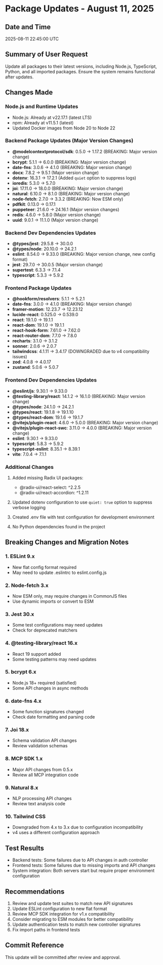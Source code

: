 # Package Updates - August 11, 2025

## Date and Time
2025-08-11 22:45:00 UTC

## Summary of User Request
Update all packages to their latest versions, including Node.js, TypeScript, Python, and all imported packages. Ensure the system remains functional after updates.

## Changes Made

### Node.js and Runtime Updates
- Node.js: Already at v22.17.1 (latest LTS)
- npm: Already at v11.5.1 (latest)
- Updated Docker images from Node 20 to Node 22

### Backend Package Updates (Major Version Changes)
- **@modelcontextprotocol/sdk**: 0.5.0 → 1.17.2 (BREAKING: Major version change)
- **bcrypt**: 5.1.1 → 6.0.0 (BREAKING: Major version change)
- **date-fns**: 3.0.6 → 4.1.0 (BREAKING: Major version change)
- **docx**: 7.8.2 → 9.5.1 (Major version change)
- **dotenv**: 16.3.1 → 17.2.1 (Added `quiet` option to suppress logs)
- **ioredis**: 5.3.0 → 5.7.0
- **joi**: 17.11.0 → 18.0.0 (BREAKING: Major version change)
- **natural**: 6.10.0 → 8.1.0 (BREAKING: Major version change)
- **node-fetch**: 2.7.0 → 3.3.2 (BREAKING: Now ESM only)
- **pdfkit**: 0.13.0 → 0.17.1
- **puppeteer**: 21.6.0 → 24.16.1 (Major version changes)
- **redis**: 4.6.0 → 5.8.0 (Major version change)
- **uuid**: 9.0.1 → 11.1.0 (Major version change)

### Backend Dev Dependencies Updates
- **@types/jest**: 29.5.8 → 30.0.0
- **@types/node**: 20.10.0 → 24.2.1
- **eslint**: 8.54.0 → 9.33.0 (BREAKING: Major version change, new config format)
- **jest**: 29.7.0 → 30.0.5 (Major version change)
- **supertest**: 6.3.3 → 7.1.4
- **typescript**: 5.3.3 → 5.9.2

### Frontend Package Updates
- **@hookform/resolvers**: 5.1.1 → 5.2.1
- **date-fns**: 3.0.0 → 4.1.0 (BREAKING: Major version change)
- **framer-motion**: 12.23.7 → 12.23.12
- **lucide-react**: 0.525.0 → 0.539.0
- **react**: 19.1.0 → 19.1.1
- **react-dom**: 19.1.0 → 19.1.1
- **react-hook-form**: 7.61.0 → 7.62.0
- **react-router-dom**: 7.7.0 → 7.8.0
- **recharts**: 3.1.0 → 3.1.2
- **sonner**: 2.0.6 → 2.0.7
- **tailwindcss**: 4.1.11 → 3.4.17 (DOWNGRADED due to v4 compatibility issues)
- **zod**: 4.0.8 → 4.0.17
- **zustand**: 5.0.6 → 5.0.7

### Frontend Dev Dependencies Updates
- **@eslint/js**: 9.30.1 → 9.33.0
- **@testing-library/react**: 14.1.2 → 16.1.0 (BREAKING: Major version change)
- **@types/node**: 24.1.0 → 24.2.1
- **@types/react**: 19.1.8 → 19.1.10
- **@types/react-dom**: 19.1.6 → 19.1.7
- **@vitejs/plugin-react**: 4.6.0 → 5.0.0 (BREAKING: Major version change)
- **@vitejs/plugin-react-swc**: 3.11.0 → 4.0.0 (BREAKING: Major version change)
- **eslint**: 9.30.1 → 9.33.0
- **typescript**: 5.8.3 → 5.9.2
- **typescript-eslint**: 8.35.1 → 8.39.1
- **vite**: 7.0.4 → 7.1.1

### Additional Changes
1. Added missing Radix UI packages:
   - @radix-ui/react-select: ^2.2.5
   - @radix-ui/react-accordion: ^1.2.11

2. Updated dotenv configuration to use `quiet: true` option to suppress verbose logging

3. Created .env file with test configuration for development environment

4. No Python dependencies found in the project

## Breaking Changes and Migration Notes

### 1. ESLint 9.x
- New flat config format required
- May need to update .eslintrc to eslint.config.js

### 2. Node-fetch 3.x
- Now ESM only, may require changes in CommonJS files
- Use dynamic imports or convert to ESM

### 3. Jest 30.x
- Some test configurations may need updates
- Check for deprecated matchers

### 4. @testing-library/react 16.x
- React 19 support added
- Some testing patterns may need updates

### 5. bcrypt 6.x
- Node.js 18+ required (satisfied)
- Some API changes in async methods

### 6. date-fns 4.x
- Some function signatures changed
- Check date formatting and parsing code

### 7. Joi 18.x
- Schema validation API changes
- Review validation schemas

### 8. MCP SDK 1.x
- Major API changes from 0.5.x
- Review all MCP integration code

### 9. Natural 8.x
- NLP processing API changes
- Review text analysis code

### 10. Tailwind CSS
- Downgraded from 4.x to 3.x due to configuration incompatibility
- v4 uses a different configuration approach

## Test Results
- Backend tests: Some failures due to API changes in auth controller
- Frontend tests: Some failures due to missing imports and API changes
- System integration: Both servers start but require proper environment configuration

## Recommendations
1. Review and update test suites to match new API signatures
2. Update ESLint configuration to new flat format
3. Review MCP SDK integration for v1.x compatibility
4. Consider migrating to ESM modules for better compatibility
5. Update authentication tests to match new controller signatures
6. Fix import paths in frontend tests

## Commit Reference
This update will be committed after review and approval.